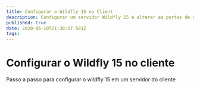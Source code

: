 ```yaml
---
title: Configurar o Wildfly 15 no Client
description: Configurar um servidor Wildfly 15 e alterar as portas de acesso
published: true
date: 2020-06-10T21:38:17.581Z
tags: 
---
```


# Configurar o Wildfly 15 no cliente
Passo a passo para configurar o wildfly 15 em um servidor do cliente

